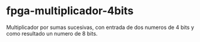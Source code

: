 # fpga-multiplicador-4bits
Multiplicador por sumas sucesivas, con entrada de dos numeros de 4 bits y como resultado un numero de 8 bits.
